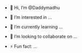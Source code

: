 - 👋 Hi, I’m @Daddymadhu
- 👀 I’m interested in ...
- 🌱 I’m currently learning ...
- 💞️ I’m looking to collaborate on ...

  
- ⚡ Fun fact: ...

<!---
Daddymadhu/Daddymadhu is a ✨ special ✨ repository because its `README.md` (this file) appears on your GitHub profile.
You can click the Preview link to take a look at your changes.
--->
